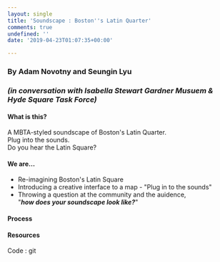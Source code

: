 ```yaml
---
layout: single
title: 'Soundscape : Boston''s Latin Quarter'
comments: true
undefined: ''
date: '2019-04-23T01:07:35+00:00'

---
```

### By Adam Novotny and Seungin Lyu

### _(in conversation with Isabella Stewart Gardner Musuem & Hyde Square Task Force)_

#### What is this?

A MBTA-styled soundscape of Boston's Latin Quarter.  
Plug into the sounds.   
Do you hear the Latin Square?

#### We are...

* Re-imagining Boston's Latin Square
* Introducing a creative interface to a map - "Plug in to the sounds"
* Throwing a question at the community and the auidence,   
  "**_how does your soundscape look like?_**"

#### Process

#### Resources

Code : git